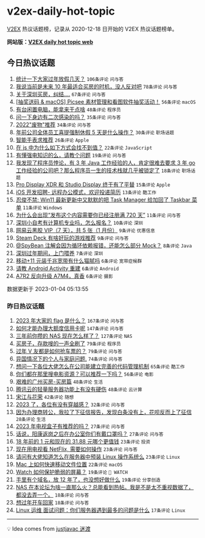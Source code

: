 # v2ex-daily-hot-topic

[V2EX](https://www.v2ex.com/) 热议话题榜，记录从 2020-12-18 日开始的 V2EX 热议话题榜单。

**网站版：[V2EX daily hot topic web](https://boojack.github.io/v2ex-daily-hot-topic-web/)**

## 今日热议话题

<!-- TODAY BEGIN -->

1. [统计一下大家过年放假几天？](https://www.v2ex.com/t/906396) `106条评论` `问与答`
1. [我说当前是未来 10 年最适合买房的时机，没人反对吧](https://www.v2ex.com/t/906426) `78条评论` `问与答`
1. [关于深圳买房，纠结....](https://www.v2ex.com/t/906430) `67条评论` `问与答`
1. [[抽奖送码 & macOS] Picsee 素材管理和看图软件抽奖活动！](https://www.v2ex.com/t/906419) `56条评论` `macOS`
1. [有台闲置电脑，能拿来干点啥](https://www.v2ex.com/t/906408) `48条评论` `程序员`
1. [问一下身边有二次感染的吗？](https://www.v2ex.com/t/906427) `35条评论` `问与答`
1. [2022"废物"推荐](https://www.v2ex.com/t/906407) `34条评论` `问与答`
1. [年前公司全体员工喜提强制休假 5 天是什么操作？](https://www.v2ex.com/t/906425) `30条评论` `职场话题`
1. [智能手表求推荐](https://www.v2ex.com/t/906458) `26条评论` `Apple`
1. [在 js 中为什么如下方式会找不到值？](https://www.v2ex.com/t/906438) `22条评论` `JavaScript`
1. [有懂强电知识的么，请教个问题](https://www.v2ex.com/t/906411) `19条评论` `问与答`
1. [我发现了程序员悖论，有 3 年 Java 工作经验的人，肯定很难去要求 3 年 go 工作经验的公司吧？那么程序员一生的技术栈就几乎被锁定了](https://www.v2ex.com/t/906428) `18条评论` `职场话题`
1. [Pro Display XDR 和 Studio Display 终于有了平替](https://www.v2ex.com/t/906409) `15条评论` `Apple`
1. [iOS 开发招聘- 远程办公模式，欢迎投递简历](https://www.v2ex.com/t/906403) `13条评论` `酷工作`
1. [忍俊不禁: Win11 最新更新中又默默的把 Task Manager 给加回了 Taskbar 菜单](https://www.v2ex.com/t/906453) `11条评论` `Windows`
1. [为什么会出现“发布这个内容需要你已经注册满 720 天”](https://www.v2ex.com/t/906400) `11条评论` `问与答`
1. [深圳小自考有计算机专业吗，怎么报名？](https://www.v2ex.com/t/906423) `10条评论` `深圳`
1. [网易云黑胶 VIP（7 天），共 5 张（1 月份）](https://www.v2ex.com/t/906422) `9条评论` `优惠信息`
1. [Steam Deck 有啥好玩的游戏推荐](https://www.v2ex.com/t/906398) `9条评论` `问与答`
1. [@SpyBean 注解会因为循环依赖报错，还能怎么部分 Mock？](https://www.v2ex.com/t/906399) `8条评论` `Java`
1. [深圳过年期间，上门喂养](https://www.v2ex.com/t/906449) `7条评论` `深圳`
1. [移动+11 元装千兆宽带有什么猫腻吗](https://www.v2ex.com/t/906473) `6条评论` `宽带症候群`
1. [请教 Android Activity 重建](https://www.v2ex.com/t/906447) `6条评论` `Android`
1. [A7R2 反向升级 A7M4，真香](https://www.v2ex.com/t/906440) `6条评论` `摄影`

数据更新于 2023-01-04 05:13:55

<!-- TODAY END -->

### 昨日热议话题

<!-- YESTERDAY BEGIN -->

1. [2023 年大家的 flag 是什么？](https://www.v2ex.com/t/906179) `167条评论` `问与答`
1. [如何才能办理大额度信用卡呢](https://www.v2ex.com/t/906244) `147条评论` `问与答`
1. [三年前你攒的 NAS 现在怎么样了？](https://www.v2ex.com/t/906204) `127条评论` `NAS`
1. [买房子，存款嗖的一声全刷了](https://www.v2ex.com/t/906339) `79条评论` `程序员`
1. [过年 V 友都是如何抢车票的？](https://www.v2ex.com/t/906181) `79条评论` `问与答`
1. [异国情况下的个人与家庭问题.](https://www.v2ex.com/t/906184) `74条评论` `问与答`
1. [想问一下各位大佬怎么在公司能建立完善的代码管理机制](https://www.v2ex.com/t/906151) `65条评论` `酷工作`
1. [你们都在那里搜电影资源？可以推荐一下吗？](https://www.v2ex.com/t/906194) `56条评论` `电影`
1. [艰难的广州买房-买房篇](https://www.v2ex.com/t/906180) `48条评论` `生活`
1. [腾讯云的轻量服务器功能上有没有硬伤](https://www.v2ex.com/t/906190) `48条评论` `云计算`
1. [宋江与花荣](https://www.v2ex.com/t/906273) `42条评论` `随想`
1. [2023 了，各位有没有穿越感？](https://www.v2ex.com/t/906154) `32条评论` `问与答`
1. [因为办理商转公，我拉了下征信报告，发现白条没有上，花呗反而上了征信](https://www.v2ex.com/t/906238) `28条评论` `生活`
1. [2023 年电视盒子有推荐的吗？](https://www.v2ex.com/t/906313) `27条评论` `问与答`
1. [话说，阳康返岗之后在办公室你们有戴口罩吗？](https://www.v2ex.com/t/906274) `27条评论` `问与答`
1. [18 年前的 1 元和现在的 31.88 元哪个更值钱](https://www.v2ex.com/t/906248) `23条评论` `投资`
1. [现在用电视看 NetFlix, 需要如何操作](https://www.v2ex.com/t/906159) `23条评论` `问与答`
1. [请问有大佬知道怎么在服务器中预装 Linux 操作系统么](https://www.v2ex.com/t/906156) `23条评论` `Linux`
1. [Mac 上如何快速移动文件位置](https://www.v2ex.com/t/906315) `22条评论` `macOS`
1. [Watch 如何保护脆弱的屏幕？](https://www.v2ex.com/t/906356) `19条评论` ` WATCH`
1. [手里有个域名，放 12 年了，也没想好做什么](https://www.v2ex.com/t/906227) `19条评论` `分享创造`
1. [NAS 在本论坛为啥一直那么火？总能看到热帖。我是不是太不重视数据了，都没去弄一个。](https://www.v2ex.com/t/906337) `18条评论` `问与答`
1. [想过年开车回家](https://www.v2ex.com/t/906266) `18条评论` `问与答`
1. [Linux 运维 面试问题：你们服务器遇到最多的问题是什么](https://www.v2ex.com/t/906280) `17条评论` `Linux`

<!-- YESTERDAY END -->

---

💡 Idea comes from [justjavac 迷渡](https://github.com/justjavac/)
